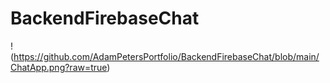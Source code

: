 # BackendFirebaseChat

!(https://github.com/AdamPetersPortfolio/BackendFirebaseChat/blob/main/ChatApp.png?raw=true)
